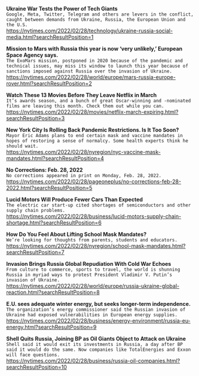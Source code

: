 **Ukraine War Tests the Power of Tech Giants**\
`Google, Meta, Twitter, Telegram and others are levers in the conflict, caught between demands from Ukraine, Russia, the European Union and the U.S.`\
https://nytimes.com/2022/02/28/technology/ukraine-russia-social-media.html?searchResultPosition=1

**Mission to Mars with Russia this year is now ‘very unlikely,’ European Space Agency says.**\
`The ExoMars mission, postponed in 2020 because of the pandemic and technical issues, may miss its window to launch this year because of sanctions imposed against Russia over the invasion of Ukraine.`\
https://nytimes.com/2022/02/28/world/europe/mars-russia-europe-rover.html?searchResultPosition=2

**Watch These 13 Movies Before They Leave Netflix in March**\
`It’s awards season, and a bunch of great Oscar-winning and -nominated films are leaving this month. Check them out while you can.`\
https://nytimes.com/2022/02/28/movies/netflix-march-expiring.html?searchResultPosition=3

**New York City Is Rolling Back Pandemic Restrictions. Is It Too Soon?**\
`Mayor Eric Adams plans to end certain mask and vaccine mandates in hopes of restoring a sense of normalcy. Some health experts think he should wait.`\
https://nytimes.com/2022/02/28/nyregion/nyc-vaccine-mask-mandates.html?searchResultPosition=4

**No Corrections: Feb. 28, 2022**\
`No corrections appeared in print on Monday, Feb. 28, 2022.`\
https://nytimes.com/2022/02/28/pageoneplus/no-corrections-feb-28-2022.html?searchResultPosition=5

**Lucid Motors Will Produce Fewer Cars Than Expected**\
`The electric car start-up cited shortages of semiconductors and other supply chain problems.`\
https://nytimes.com/2022/02/28/business/lucid-motors-supply-chain-shortage.html?searchResultPosition=6

**How Do You Feel About Lifting School Mask Mandates?**\
`We’re looking for thoughts from parents, students and educators.`\
https://nytimes.com/2022/02/28/nyregion/school-mask-mandates.html?searchResultPosition=7

**Invasion Brings Russia Global Repudiation With Cold War Echoes**\
`From culture to commerce, sports to travel, the world is shunning Russia in myriad ways to protest President Vladimir V. Putin’s invasion of Ukraine.`\
https://nytimes.com/2022/02/28/world/europe/russia-ukraine-global-reaction.html?searchResultPosition=8

**E.U. sees adequate winter energy, but seeks longer-term independence.**\
`The organization’s energy commissioner said the Russian invasion of Ukraine had exposed vulnerabilities in European energy supplies.`\
https://nytimes.com/2022/02/28/business/energy-environment/russia-eu-energy.html?searchResultPosition=9

**Shell Quits Russia, Joining BP as Oil Giants Object to Attack on Ukraine**\
`Shell said it would exit its investments in Russia, a day after BP said it would do the same. Now companies like TotalEnergies and Exxon will face questions.`\
https://nytimes.com/2022/02/28/business/russia-oil-companies.html?searchResultPosition=10

